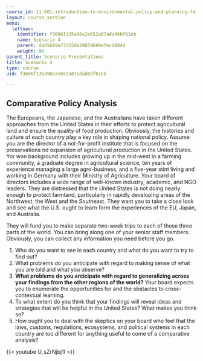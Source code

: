 ```yaml
---
course_id: 11-601-introduction-to-environmental-policy-and-planning-fall-2016
layout: course_section
menu:
  leftnav:
    identifier: f3606f135a96e2e652a07adad6bf61eb
    name: Scenario 4
    parent: da65609a73355da28859600efecd8844
    weight: 90
parent_title: Scenario Presentations
title: Scenario 4
type: course
uid: f3606f135a96e2e652a07adad6bf61eb

---
```


Comparative Policy Analysis
---------------------------

The Europeans, the Japanese, and the Australians have taken different approaches from the United States in their efforts to protect agricultural land and ensure the quality of food production. Obviously, the histories and culture of each country play a key role in shaping national policy. Assume you are the director of a not-for-profit institute that is focused on the preservationa nd expansion of agricultural production in the United States. Yor won background includes growing up in the mid-west in a farming community, a graduate degree in agricultural science, ten years of experience managing a large agro-business, and a five-year stint living and working in Germany with their Ministry of Agriculture. Your board of directors includes a wide range of well-known industry, academic, and NGO leaders. They are distressed that the United States is not doing nearly enough to protect farmland, particularly in rapidly developing areas of the Northwest, the West and the Southeast. They want you to take a close look and see what the U.S. ought to learn form the experiences of the EU, Japan, and Australia.

They will fund you to make separate two-week trips to each of those three parts of the world. You can bring along one of your senior staff members. Obviously, you can collect any information you need before you go.

1.  Who do you want to see in each country and what do you want to try to find out?
2.  What problems do you anticipate with regard to making sense of what you are told and what you observe?
3.  **What problems do you anticipate with regard to generalizing across your findings from the other regions of the world?** Your board expects you to enumerate the opportunities for and the obstacles to cross-contextual learning.
4.  To what extent do you think that your findings will reveal ideas and strategies that will be helpful in the United States? What makes you think so?
5.  How ought you to deal with the skeptics on your board who feel that the laws, customs, regulations, ecosystems, and political systems in each country are too different for anything useful to come of a comparative analysis?

{{< youtube U_sZrNjbj1I >}}